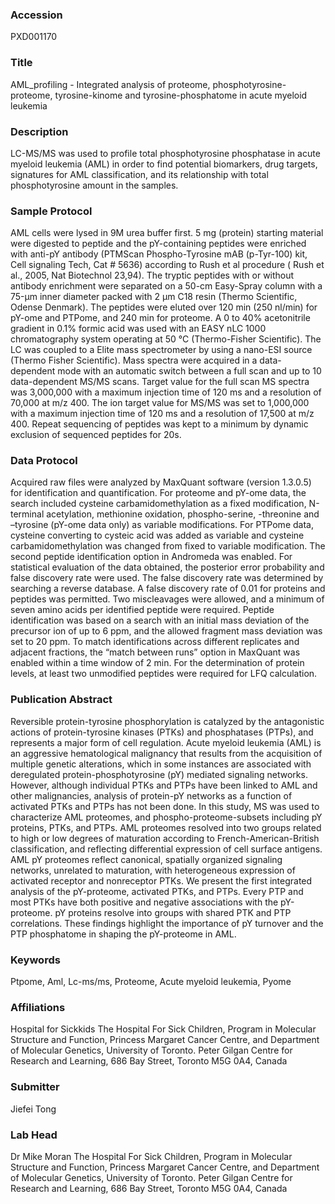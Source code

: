### Accession
PXD001170

### Title
AML_profiling -  Integrated analysis of proteome, phosphotyrosine-proteome, tyrosine-kinome and tyrosine-phosphatome in acute myeloid leukemia

### Description
LC-MS/MS was used to profile total phosphotyrosine phosphatase in acute myeloid leukemia (AML) in order to find potential biomarkers, drug targets, signatures for AML classification, and its relationship with total phosphotyrosine amount in the samples.

### Sample Protocol
AML cells were lysed in 9M urea buffer first. 5 mg (protein) starting material were digested to peptide and the pY-containing peptides were enriched with anti-pY antibody (PTMScan Phospho-Tyrosine mAB (p-Tyr-100) kit, Cell signaling Tech, Cat # 5636) according to Rush et al procedure ( Rush et al., 2005, Nat Biotechnol 23,94). The tryptic peptides with or without antibody enrichment were separated on a 50-cm Easy-Spray column with a 75-μm inner diameter packed with 2 μm C18 resin (Thermo Scientific, Odense Denmark). The peptides were eluted over 120 min (250 nl/min) for pY-ome and PTPome, and 240 min for proteome.  A 0 to 40% acetonitrile gradient in 0.1% formic acid was used with an EASY nLC 1000 chromatography system operating at 50 °C (Thermo-Fisher Scientific). The LC was coupled to a Elite mass spectrometer by using a nano-ESI source (Thermo Fisher Scientific). Mass spectra were acquired in a data-dependent mode with an automatic switch between a full scan and up to 10 data-dependent MS/MS scans. Target value for the full scan MS spectra was 3,000,000 with a maximum injection time of 120 ms and a resolution of 70,000 at m/z 400. The ion target value for MS/MS was set to 1,000,000 with a maximum injection time of 120 ms and a resolution of 17,500 at m/z 400. Repeat sequencing of peptides was kept to a minimum by dynamic exclusion of sequenced peptides for 20s.

### Data Protocol
Acquired raw files were analyzed by MaxQuant software (version 1.3.0.5) for identification and quantification. For proteome and pY-ome data, the search included cysteine carbamidomethylation as a fixed modification, N-terminal acetylation, methionine oxidation, phospho-serine, -threonine and –tyrosine (pY-ome data only) as variable modifications. For PTPome data, cysteine converting to cysteic acid was added as variable and cysteine carbamidomethylation was changed from fixed to variable modification.  The second peptide identification option in Andromeda was enabled. For statistical evaluation of the data obtained, the posterior error probability and false discovery rate were used. The false discovery rate was determined by searching a reverse database. A false discovery rate of 0.01 for proteins and peptides was permitted. Two miscleavages were allowed, and a minimum of seven amino acids per identified peptide were required. Peptide identification was based on a search with an initial mass deviation of the precursor ion of up to 6 ppm, and the allowed fragment mass deviation was set to 20 ppm.  To match identifications across different replicates and adjacent fractions, the “match between runs” option in MaxQuant was enabled within a time window of 2 min. For the determination of protein levels, at least two unmodified peptides were required for LFQ calculation.

### Publication Abstract
Reversible protein-tyrosine phosphorylation is catalyzed by the antagonistic actions of protein-tyrosine kinases (PTKs) and phosphatases (PTPs), and represents a major form of cell regulation. Acute myeloid leukemia (AML) is an aggressive hematological malignancy that results from the acquisition of multiple genetic alterations, which in some instances are associated with deregulated protein-phosphotyrosine (pY) mediated signaling networks. However, although individual PTKs and PTPs have been linked to AML and other malignancies, analysis of protein-pY networks as a function of activated PTKs and PTPs has not been done. In this study, MS was used to characterize AML proteomes, and phospho-proteome-subsets including pY proteins, PTKs, and PTPs. AML proteomes resolved into two groups related to high or low degrees of maturation according to French-American-British classification, and reflecting differential expression of cell surface antigens. AML pY proteomes reflect canonical, spatially organized signaling networks, unrelated to maturation, with heterogeneous expression of activated receptor and nonreceptor PTKs. We present the first integrated analysis of the pY-proteome, activated PTKs, and PTPs. Every PTP and most PTKs have both positive and negative associations with the pY-proteome. pY proteins resolve into groups with shared PTK and PTP correlations. These findings highlight the importance of pY turnover and the PTP phosphatome in shaping the pY-proteome in AML.

### Keywords
Ptpome, Aml, Lc-ms/ms, Proteome, Acute myeloid leukemia, Pyome

### Affiliations
Hospital for Sickkids
The Hospital For Sick Children, Program in Molecular Structure and Function, Princess Margaret Cancer Centre, and Department of Molecular Genetics, University of Toronto. Peter Gilgan Centre for Research and Learning, 686 Bay Street, Toronto M5G 0A4, Canada

### Submitter
Jiefei Tong

### Lab Head
Dr Mike Moran
The Hospital For Sick Children, Program in Molecular Structure and Function, Princess Margaret Cancer Centre, and Department of Molecular Genetics, University of Toronto. Peter Gilgan Centre for Research and Learning, 686 Bay Street, Toronto M5G 0A4, Canada


